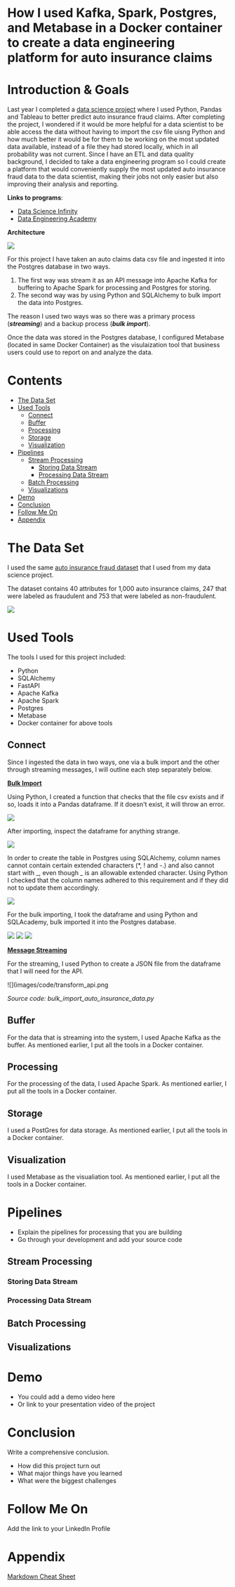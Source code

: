 
# How I used Kafka, Spark, Postgres, and Metabase in a Docker container to create a data engineering platform for auto insurance claims


# Introduction & Goals
Last year I completed a 
<a href="https://georgeanndata.github.io/2021/08/01/insurance_fraud_detection.html">data science project</a> where I used Python, Pandas and Tableau to better predict auto insurance fraud claims. After completing the project, I wondered if it would be more helpful for a data scientist to be able access the data without having to import the csv file uisng Python and how much better it would be for them to be working on the most updated data available, instead of a file they had stored locally, which in all probability was not current.  Since I have an ETL and data quality background, I decided to take  a data engineering program so I could create a platform that would conveniently supply the most updated auto insurance fraud data to the data scientist, making their jobs not only easier but also improving their analysis and reporting.  

__Links to programs__:
* <a href="https://data-science-infinity.teachable.com/">Data Science Infinity</a>
* <a href="https://learndataengineering.com">Data Engineering Academy</a>

__Architecture__

![](images/insurance_project_architecture_.png)



For this project I have taken an auto claims data csv file and ingested it into the Postgres database in two ways.  

1. The first way was stream it as an API message into Apache Kafka for buffering to Apache Spark for processing and Postgres for storing. 
2. The second way was by using Python and SQLAlchemy to bulk import the data into Postgres.

The reason I used two ways was so there was a primary process (__<em>streaming</em>__) and a backup process (__<em>bulk import</em>__). 

Once the data was stored in the Postgres database, I configured Metabase (located in same Docker Container) as the visulaization tool that business users could use to report on and analyze the data.



# Contents

- [The Data Set](#the-data-set)
- [Used Tools](#used-tools)
  - [Connect](#connect)
  - [Buffer](#buffer)
  - [Processing](#processing)
  - [Storage](#storage)
  - [Visualization](#visualization)
- [Pipelines](#pipelines)
  - [Stream Processing](#stream-processing)
    - [Storing Data Stream](#storing-data-stream)
    - [Processing Data Stream](#processing-data-stream)
  - [Batch Processing](#batch-processing)
  - [Visualizations](#visualizations)
- [Demo](#demo)
- [Conclusion](#conclusion)
- [Follow Me On](#follow-me-on)
- [Appendix](#appendix)


# The Data Set

I used the same [auto insurance fraud dataset](data/insurance_claims.csv) that I used from my data science project.  

The dataset contains 40 attributes for 1,000 auto insurance claims, 247 that were labeled as fraudulent and 753 that were labeled as non-fraudulent. 

![](images/data_points_in_file.png)

# Used Tools

The tools I used for this project included:

* Python
* SQLAlchemy
* FastAPI
* Apache Kafka
* Apache Spark
* Postgres
* Metabase 
* Docker container for above tools 

## Connect

 Since I ingested the data in two ways, one via a bulk import and the other through streaming messages, I will outline each step separately below.

<u>__Bulk Import__</u>

Using Python, I created a function that checks that the file csv exists and if so, loads it into a Pandas dataframe. If it doesn't exist, it will throw an error. 

![](images/code/importCSV.png)

After importing, inspect the dataframe for anything strange. 

![](images/code/inspectDataFrame.png)

In order to create the table in Postgres using SQLAlchemy, column names cannot contain certain extended characters  (*, ! and -.) and also cannot start with _, even though _ is an allowable extended character. Using Python I checked that the column names adhered to this requirement and if they did not to update them accordingly.

![](images/code/df_extended_chars_colNames.png)


For the bulk importing, I took the dataframe and using Python and SQLAcademy, bulk imported it into the Postgres database. 

![](images/code/sql_alchemy_1.png)
![](images/code/sql_alchemy_2.png)
![](images/code/sql_alchemy_3.png)


<u>__Message Streaming__</u>

For the streaming, I used Python to create a JSON file from the dataframe that I will need for the API. 

![](images/code/transform_api.png


 <i>Source code: bulk_import_auto_insurance_data.py</i>

## Buffer

For the data that is streaming into the system, I used Apache Kafka as the buffer.  As mentioned earlier, I put all the tools in a Docker container. 



## Processing

For the processing of the data, I used Apache Spark. As mentioned earlier, I put all the tools in a Docker container.

## Storage

I used a PostGres for data storage.  As mentioned earlier, I put all the tools in a Docker container.


## Visualization
I used Metabase as the visualiation tool. As mentioned earlier, I put all the tools in a Docker container.

# Pipelines
- Explain the pipelines for processing that you are building
- Go through your development and add your source code

## Stream Processing
### Storing Data Stream
### Processing Data Stream
## Batch Processing
## Visualizations

# Demo
- You could add a demo video here
- Or link to your presentation video of the project

# Conclusion
Write a comprehensive conclusion.
- How did this project turn out
- What major things have you learned
- What were the biggest challenges

# Follow Me On
Add the link to your LinkedIn Profile

# Appendix

[Markdown Cheat Sheet](https://github.com/adam-p/markdown-here/wiki/Markdown-Cheatsheet)